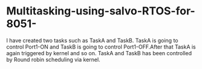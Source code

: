 # Multitasking-using-salvo-RTOS-for-8051-
   I have created two tasks such as TaskA and TaskB. TaskA is going to control Port1-ON and TaskB is going to control Port1-OFF.After that TaskA is again triggered by kernel and so on. TaskA and TaskB has been controlled by Round robin scheduling via kernel.
